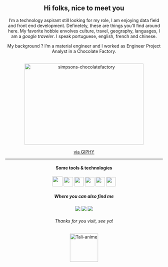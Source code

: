 <h2 align="center">Hi folks, nice to meet you</h2>

<p align="center"> I’m a technology aspirant still looking for my role, I am enjoying data field and front end development. Definetely, these are things you’ll find around here. My favorite hobbie envolves culture, travel, geography, languages, I am a <em>google traveler</em>. I speak portuguese, english, french and chinese.</p>

<p align="center">My background ? I’m a material engineer and I worked as Engineer Project Analyst in a Chocolate Factory.</p>
 

<div align="center" style="display: inline_block"><br>
  <img height="260" width="380" alt="simpsons-chocolatefactory" src="https://media.giphy.com/media/3o6MbhD5X39jUo6M6Y/giphy.gif">
  <p><a href="https://giphy.com/gifs/season-13-the-simpsons-13x8-3o6MbhD5X39jUo6M6Y">via GIPHY</a></p>
</div>

<hr>
<h4 align="center"> Some tools & technologies</h4>
<div style="display: inline_block" align="center">
  <img width="32" src="https://cdn.jsdelivr.net/gh/devicons/devicon/icons/python/python-original.svg" />
  <img width="30" src="https://cdn-icons-png.flaticon.com/512/2772/2772128.png" />
  <img width="30" src="https://upload.wikimedia.org/wikipedia/commons/thumb/c/cf/New_Power_BI_Logo.svg/630px-New_Power_BI_Logo.svg.png" />
    <img width="30" src="https://cdn.jsdelivr.net/gh/devicons/devicon/icons/git/git-original.svg" />
  <img width="30" src="https://cdn.jsdelivr.net/gh/devicons/devicon/icons/html5/html5-original.svg" />
  <img width="30" src="https://cdn.jsdelivr.net/gh/devicons/devicon/icons/css3/css3-original.svg" />

</div>

<h5 align="center"> Where you can also find me </h5>

<div align="center"> 
  <a href = "mailto:cgstalita@gmail.com"><img src="https://img.shields.io/badge/Gmail-D14836?style=for-the-badge&logo=gmail&logoColor=white" target="_blank"></a>
  <a href="https://www.linkedin.com/in/talitacavalcantigs/" target="_blank"><img src="https://img.shields.io/badge/-LinkedIn-%230077B5?style=for-the-badge&logo=linkedin&logoColor=white" target="_blank"></a> 
  <a href = "https://medium.com/@cgstalita"><img src="https://img.shields.io/badge/Medium-12100E?style=for-the-badge&logo=medium&logoColor=white" target="_blank"></a>
</div>

<h6 align="center"> Thanks for you visit, see ya!</h6>

<div align="center" style="display: inline_block">
  <img height="90" width="90" alt="Tali-anime" src="https://i.picasion.com/pic92/77976f886d251d95e946c8f40f658fcd.gif">
</div>
